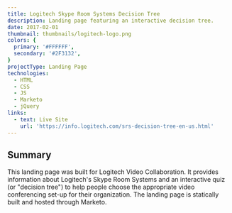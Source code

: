 ```yaml
---
title: Logitech Skype Room Systems Decision Tree
description: Landing page featuring an interactive decision tree.
date: 2017-02-01
thumbnail: thumbnails/logitech-logo.png
colors: {
  primary: '#FFFFFF',
  secondary: '#2F3132',
}
projectType: Landing Page
technologies:
  - HTML
  - CSS
  - JS
  - Marketo
  - jQuery
links:
  - text: Live Site
    url: 'https://info.logitech.com/srs-decision-tree-en-us.html'
---
```


## Summary
This landing page was built for Logitech Video Collaboration. It provides information about Logitech's Skype Room Systems and an interactive quiz (or "decision tree") to help people choose the appropriate video conferencing set-up for their organization. The landing page is statically built and hosted through Marketo.
